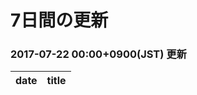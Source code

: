 <h1>7日間の更新</h1>
<h3>2017-07-22 00:00+0900(JST) 更新</h3>
<table>
<thead><tr><th>date</th><th>title</th></tr></thead>
<tbody>

</tbody>
</table>